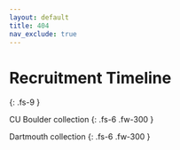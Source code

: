 ```yaml
---
layout: default
title: 404
nav_exclude: true
---
```


<!-- ---
layout: default
title: Recruitment Timeline
parent: Timeline
nav_order: 2
--- -->


# Recruitment Timeline
{: .fs-9 }

CU Boulder collection
{: .fs-6 .fw-300 }

Dartmouth collection
{: .fs-6 .fw-300 }
